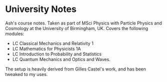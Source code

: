 # University Notes
Ash's course notes. Taken as part of MSci Physics with Particle Physics and Cosmology at the University of Birmingham, UK. Covers the following modules:
- LC Classical Mechanics and Relativity 1
- LC Mathematics for Physicists 1A
- LC Introduction to Probability and Statistics
- LC Quantum Mechanics and Optics and Waves.

The setup is heavily derived from Gilles Castel's work, and has been tweaked to my uses.
